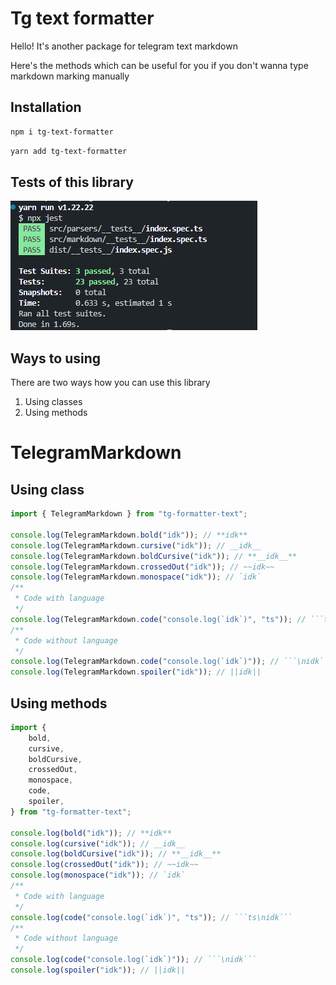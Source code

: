 # Tg text formatter

Hello! It's another package for telegram text markdown

Here's the methods which can be useful for you if you don't wanna type markdown marking manually

## Installation

```bash
npm i tg-text-formatter
```

```bash
yarn add tg-text-formatter
```

## Tests of this library

<img src="./tests.png">

## Ways to using

There are two ways how you can use this library

<ol>
    <li>Using classes</li>
    <li>Using methods</li>
</ol>

# TelegramMarkdown

## Using class

````ts
import { TelegramMarkdown } from "tg-formatter-text";

console.log(TelegramMarkdown.bold("idk")); // **idk**
console.log(TelegramMarkdown.cursive("idk")); // __idk__
console.log(TelegramMarkdown.boldCursive("idk")); // **__idk__**
console.log(TelegramMarkdown.crossedOut("idk")); // ~~idk~~
console.log(TelegramMarkdown.monospace("idk")); // `idk`
/**
 * Code with language
 */
console.log(TelegramMarkdown.code("console.log(`idk`)", "ts")); // ```ts\nidk```
/**
 * Code without language
 */
console.log(TelegramMarkdown.code("console.log(`idk`)")); // ```\nidk```
console.log(TelegramMarkdown.spoiler("idk")); // ||idk||
````

## Using methods

````ts
import {
    bold,
    cursive,
    boldCursive,
    crossedOut,
    monospace,
    code,
    spoiler,
} from "tg-formatter-text";

console.log(bold("idk")); // **idk**
console.log(cursive("idk")); // __idk__
console.log(boldCursive("idk")); // **__idk__**
console.log(crossedOut("idk")); // ~~idk~~
console.log(monospace("idk")); // `idk`
/**
 * Code with language
 */
console.log(code("console.log(`idk`)", "ts")); // ```ts\nidk```
/**
 * Code without language
 */
console.log(code("console.log(`idk`)")); // ```\nidk```
console.log(spoiler("idk")); // ||idk||
````
